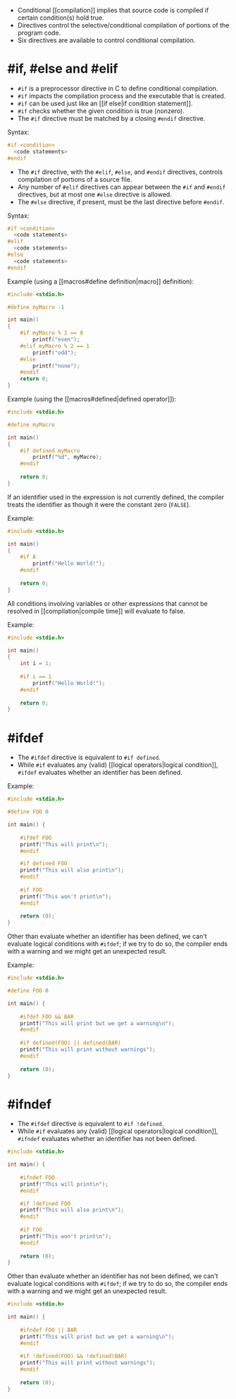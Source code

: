 - Conditional [[compilation]] implies that source code is compiled if certain condition(s) hold true.
- Directives control the selective/conditional compilation of portions of the program code.
- Six directives are available to control conditional compilation.

# \#if,  \#else and   \#elif

- `#if` is a preprocessor directive in C to define conditional compilation.
- `#if` impacts the compilation process and the executable that is created.
- `#if` can be used just like an [[if else|if condition statement]].
- `#if` checks whether the given condition is true (nonzero).
- The `#if` directive must be matched by a closing `#endif` directive.

Syntax:

```C
#if <condition>
  <code statements>
#endif
```

- The `#if` directive, with the `#elif`, `#else`, and `#endif` directives, controls compilation of portions of a source file.
- Any number of `#elif` directives can appear between the `#if` and `#endif` directives, but at most one `#else` directive is allowed.
- The `#else` directive, if present, must be the last directive before `#endif`.

Syntax:

```C
#if <condition>
  <code statements>
#elif
  <code statements>
#else
  <code statements>
#endif
```

Example (using a [[macros#define definition|macro]] definition):

```C
#include <stdio.h>

#define myMacro -1

int main() 
{
	#if myMacro % 2 == 0
	    printf("even");
	#elif myMacro % 2 == 1 
	    printf("odd");
	#else
	    printf("none");
	#endif
	return 0;
}
```

Example (using the [[macros#defined|defined operator]]):

```C
#include <stdio.h>

#define myMacro

int main() 
{
	#if defined myMacro
	    printf("%d", myMacro);
	#endif
	
	return 0;
}
```

If an identifier used in the expression is not currently defined, the compiler treats the identifier as though it were the constant zero (`FALSE`).

Example:

```C
#include <stdio.h>

int main() 
{
	#if A
	    printf("Hello World!");
	#endif
	
	return 0;
}
```

All conditions involving variables or other expressions that cannot be resolved in [[compilation|compile time]] will evaluate to false.

Example:

```C
#include <stdio.h>

int main() 
{
    int i = 1;
    
	#if i == 1  
	    printf("Hello World!");
	#endif
	
	return 0;
}
```

# \#ifdef

- The `#ifdef` directive is equivalent to `#if defined`.
- While `#if` evaluates any (valid) [[logical operators|logical condition]], `#ifdef` evaluates whether an identifier has been defined.

Example:

```C
#include <stdio.h>

#define FOO 0

int main() {
    
    #ifdef FOO
    printf("This will print\n");
    #endif

	#if defined FOO
	printf("This will also print\n");
	#endif
    
    #if FOO
    printf("This won't print\n");
    #endif
    
    return (0);
}
```

Other than evaluate whether an identifier has been defined, we can't evaluate logical conditions with `#ifdef`; if we try to do so, the compiler ends with a warning and we might get an unexpected result.

Example:

```C
#include <stdio.h>

#define FOO 0

int main() {
    
    #ifdef FOO && BAR
    printf("This will print but we get a warning\n");
    #endif
    
    #if defined(FOO) || defined(BAR)
    printf("This will print without warnings");
    #endif
    
    return (0);
}
```


# \#ifndef

- The `#ifdef` directive is equivalent to `#if !defined`.
- While `#if` evaluates any (valid) [[logical operators|logical condition]], `#ifndef` evaluates whether an identifier has not been defined.

```C
#include <stdio.h>

int main() {
    
    #ifndef FOO
    printf("This will print\n");
    #endif

	#if !defined FOO
	printf("This will also print\n");
	#endif
    
    #if FOO
    printf("This won't print\n");
    #endif
    
    return (0);
}
```

Other than evaluate whether an identifier has not been defined, we can't evaluate logical conditions with `#ifdef`; if we try to do so, the compiler ends with a warning and we might get an unexpected result.

```C
#include <stdio.h>

int main() {
    
    #ifndef FOO || BAR
    printf("This will print but we get a warning\n");
    #endif
    
    #if !defined(FOO) && !defined(BAR)
    printf("This will print without warnings");
    #endif
    
    return (0);
}
```


